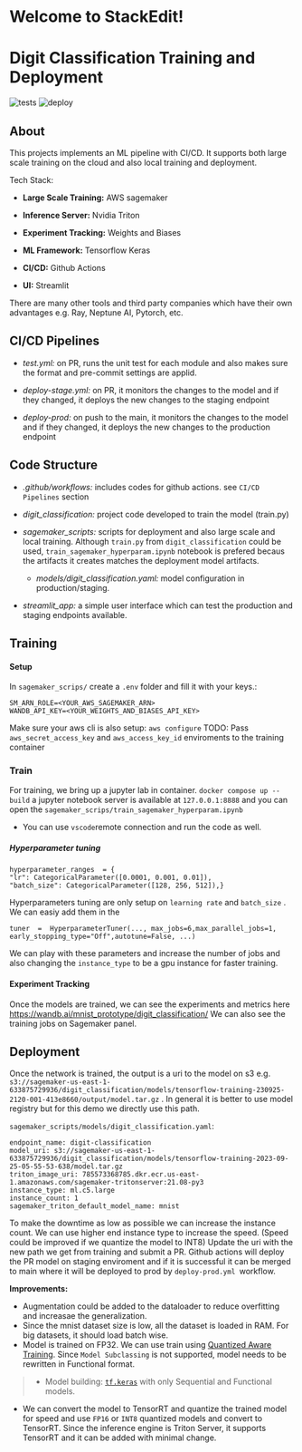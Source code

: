 # Welcome to StackEdit!

# Digit Classification Training and Deployment

![tests](https://github.com/jahaniam/ml-training-pipeline/actions/workflows/test.yml/badge.svg)
![deploy](https://github.com/jahaniam/ml-training-pipeline/actions/workflows/deploy-prod.yml/badge.svg)



## About
This projects implements an ML pipeline with CI/CD. It supports both large scale training on the cloud and also local training and deployment.

Tech Stack:

- **Large Scale Training:** AWS sagemaker

- **Inference Server:** Nvidia Triton

- **Experiment Tracking:** Weights and Biases

- **ML Framework:** Tensorflow Keras

- **CI/CD:** Github Actions

- **UI:** Streamlit

There are many other tools and third party companies which have their own advantages e.g. Ray, Neptune AI, Pytorch, etc.


## CI/CD Pipelines

- *test.yml:* on PR, runs the unit test for each module and also makes sure the format and pre-commit settings are applid.

- *deploy-stage.yml:* on PR, it monitors the changes to the model and if they changed, it deploys the new changes to the staging endpoint

- *deploy-prod:* on push to the main, it monitors the changes to the model and if they changed, it deploys the new changes to the production endpoint



## Code Structure

- *.github/workflows:* includes codes for github actions. see `CI/CD Pipelines` section

- *digit_classification:* project code developed to train the model (train.py)

- *sagemaker_scripts:* scripts for deployment and also large scale and local training. Although `train.py` from `digit_classification` could be used, `train_sagemaker_hyperparam.ipynb` notebook is prefered becaus the artifacts it creates matches the deployment model artifacts.
	- *models/digit_classification.yaml:* model configuration in production/staging.

- *streamlit_app:* a simple user interface which can test the production and staging endpoints available.

## Training
#### Setup
In `sagemaker_scrips/` create a `.env` folder and fill it with your keys.:
```
SM_ARN_ROLE=<YOUR_AWS_SAGEMAKER_ARN>
WANDB_API_KEY=<YOUR_WEIGHTS_AND_BIASES_API_KEY>
```
Make sure your aws cli is also setup: `aws configure`
TODO: Pass `aws_secret_access_key` and `aws_access_key_id` enviroments to the training container
### Train
For training, we bring up a jupyter lab in container.
`docker compose up --build`
a jupyter notebook server is available at `127.0.0.1:8888` and you can open the `sagemaker_scrips/train_sagemaker_hyperparam.ipynb`
 - You can use `vscode`remote connection and run the code as well.

##### Hyperparameter tuning
```
hyperparameter_ranges  = {
"lr": CategoricalParameter([0.0001, 0.001, 0.01]),
"batch_size": CategoricalParameter([128, 256, 512]),}
```
Hyperparameters tuning are only setup on `learning rate` and `batch_size` . We can easiy add them in the
```
tuner  =  HyperparameterTuner(..., max_jobs=6,max_parallel_jobs=1,
early_stopping_type="Off",autotune=False, ...)
```
We can play with these parameters and increase the number of jobs and also changing the `instance_type` to be a gpu instance for faster training.

#### Experiment Tracking
Once the models are trained, we can see the experiments and metrics here https://wandb.ai/mnist_prototype/digit_classification/
We can also see the training jobs on Sagemaker panel.

## Deployment
Once the network is trained, the output is a uri to the model on s3 e.g.
`s3://sagemaker-us-east-1-633875729936/digit_classification/models/tensorflow-training-230925-2120-001-413e8660/output/model.tar.gz` . In general it is better to use model registry but for this demo we directly use this path.

`sagemaker_scripts/models/digit_classification.yaml`:
```
endpoint_name: digit-classification
model_uri: s3://sagemaker-us-east-1-633875729936/digit_classification/models/tensorflow-training-2023-09-25-05-55-53-638/model.tar.gz
triton_image_uri: 785573368785.dkr.ecr.us-east-1.amazonaws.com/sagemaker-tritonserver:21.08-py3
instance_type: ml.c5.large
instance_count: 1
sagemaker_triton_default_model_name: mnist
```
To make the downtime as low as possible we can increase the instance count.
We can use higher end instance type to increase the speed. (Speed could be improved if we quantize the model to INT8)
Update the uri with the new path we get from training and submit a PR. Github actions will deploy the PR model on staging enviroment and if it is successful it can be merged to main where it will be deployed to prod by `deploy-prod.yml `workflow.

**Improvements:**
- Augmentation could be added to the dataloader to reduce overfitting and increasae the generalization.
- Since the mnist dataset size is low, all the dataset is loaded in RAM. For big datasets, it should load batch wise.
- Model is trained on FP32. We can use train using [Quantized Aware Training](https://www.tensorflow.org/model_optimization/guide/quantization/training).  Since `Model Subclassing` is not supported, model needs to be rewritten in Functional format.
> -   Model building:  [`tf.keras`](https://www.tensorflow.org/api_docs/python/tf/keras)  with only Sequential and Functional models.
- We can convert the model to TensorRT and quantize the trained model for speed and use `FP16` or `INT8` quantized models and convert to TensorRT. Since the inference engine is Triton Server, it supports TensorRT and it can be added with minimal change.
